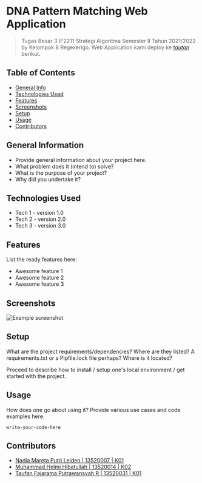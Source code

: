 # DNA Pattern Matching Web Application
> Tugas Besar 3 IF2211 Strategi Algoritma Semester II Tahun 2021/2022 by Kelompok 8 Regexerigo.
> Web Application kami deploy ke [_tautan_](https://www.example.com) berikut. <!-- If you have the project hosted somewhere, include the link here. -->

## Table of Contents
* [General Info](#general-information)
* [Technologies Used](#technologies-used)
* [Features](#features)
* [Screenshots](#screenshots)
* [Setup](#setup)
* [Usage](#usage)
* [Contributors](#contributors)


## General Information
- Provide general information about your project here.
- What problem does it (intend to) solve?
- What is the purpose of your project?
- Why did you undertake it?


## Technologies Used
- Tech 1 - version 1.0
- Tech 2 - version 2.0
- Tech 3 - version 3.0


## Features
List the ready features here:
- Awesome feature 1
- Awesome feature 2
- Awesome feature 3


## Screenshots
![Example screenshot](./img/screenshot.png)


## Setup
What are the project requirements/dependencies? Where are they listed? A requirements.txt or a Pipfile.lock file perhaps? Where is it located?

Proceed to describe how to install / setup one's local environment / get started with the project.


## Usage
How does one go about using it?
Provide various use cases and code examples here.

`write-your-code-here`

## Contributors
- [Nadia Mareta Putri Leiden | 13520007 | K01](https://github.com/KorbanFidas2A)
- [Muhammad Helmi Hibatullah | 13520014 | K02](https://github.com/mhelmih)
- [Taufan Fajarama Putrawansyah R | 13520031 | K01](https://github.com/roastland)
